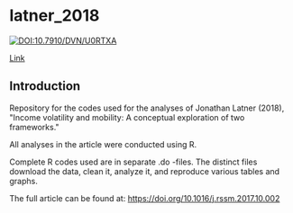 # latner_2018

[![DOI:10.7910/DVN/U0RTXA](http://img.shields.io/badge/DOI-10.7910/DVN/I8QMVS.425840-B31B1B.svg)](https://doi.org/10.7910/DVN/I8QMVS)

<a target="_blank" rel="noopener noreferrer" href="https://doi.org/10.7910/DVN/I8QMVS">Link</a>

## Introduction

Repository for the codes used for the analyses of Jonathan Latner (2018), "Income volatility and mobility: A conceptual exploration of two frameworks."

All analyses in the article were conducted using R. 

Complete R codes used are in separate .do -files.  The distinct files download the data, clean it, analyze it, and reproduce various tables and graphs.

The full article can be found at: https://doi.org/10.1016/j.rssm.2017.10.002
